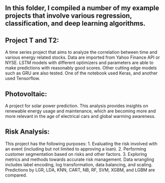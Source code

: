 ## In this folder, I compiled a number of my example projects that involve various regression, classification, and deep learning algorithms.


##  Project T and T2: 
A time series project that aims to analyze the correlation between time and various energy related stocks. Data are imported from Yahoo Finance API or NYSE. LSTM models with different optimizers and parameters are able to make predictions with reasonably good scores. Other cutting edge models such as GRU are also tested. One of the notebook used Keras, and another used Tensorflow.
##   Photovoltaic:
A project for solar power prediction. This analysis provides insights on renewable energy usage and maintenance, which are becoming more and more relevant in the age of electrical cars and global warming awareness.
##   Risk Analysis:
This project has the following purposes: 1. Evaluating the risk involved with an event (including but not limited to approving a loan). 2. Performing customer segmentation based on risks and other factors. 3. Exploring metrics and methods towards accurate risk management. Data wrangling includes label encoding, log transformation, data balancing, and scaling. Predictions by LGR, LDA, KNN, CART, NB, RF, SVM, XGBM, and LGBM are compared.
